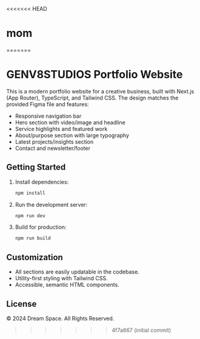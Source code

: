 <<<<<<< HEAD
# mom
=======
# GENV8STUDIOS Portfolio Website

This is a modern portfolio website for a creative business, built with Next.js (App Router), TypeScript, and Tailwind CSS. The design matches the provided Figma file and features:

- Responsive navigation bar
- Hero section with video/image and headline
- Service highlights and featured work
- About/purpose section with large typography
- Latest projects/insights section
- Contact and newsletter/footer

## Getting Started

1. Install dependencies:
   ```bash
   npm install
   ```
2. Run the development server:
   ```bash
   npm run dev
   ```
3. Build for production:
   ```bash
   npm run build
   ```

## Customization
- All sections are easily updatable in the codebase.
- Utility-first styling with Tailwind CSS.
- Accessible, semantic HTML components.

## License
© 2024 Dream Space. All Rights Reserved.
>>>>>>> 4f7a667 (initial commit)
